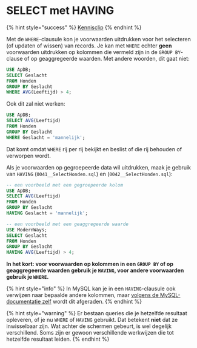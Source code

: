 # SELECT met HAVING

{% hint style="success" %}
[Kennisclip](https://youtu.be/HY33DT72jpo)
{% endhint %}

Met de `WHERE`-clausule kon je voorwaarden uitdrukken voor het selecteren \(of updaten of wissen\) van records. Je kan met `WHERE` echter **geen** voorwaarden uitdrukken op kolommen die vermeld zijn in de `GROUP BY`-clause of op geaggregeerde waarden. Met andere woorden, dit gaat niet:

```sql
USE ApDB;
SELECT Geslacht
FROM Honden
GROUP BY Geslacht
WHERE AVG(Leeftijd) > 4;
```

Ook dit zal niet werken:

```sql
USE ApDB;
SELECT AVG(Leeftijd)
FROM Honden
GROUP BY Geslacht
WHERE Geslacht = 'mannelijk';
```

Dat komt omdat `WHERE` rij per rij bekijkt en beslist of die rij behouden of verworpen wordt.

Als je voorwaarden op gegroepeerde data wil uitdrukken, maak je gebruik van `HAVING` \(`0041__SelectHonden.sql`\) en \(`0042__SelectHonden.sql`\):

```sql
-- een voorbeeld met een gegroepeerde kolom
USE ApDB;
SELECT AVG(Leeftijd)
FROM Honden
GROUP BY Geslacht
HAVING Geslacht = 'mannelijk';
```

```sql
-- een voorbeeld met een geaggregeerde waarde
USE ModernWays;
SELECT Geslacht
FROM Honden
GROUP BY Geslacht
HAVING AVG(Leeftijd) > 4;
```

**In het kort: voor voorwaarden op kolommen in een `GROUP BY` of op geaggregeerde waarden gebruik je `HAVING`, voor andere voorwaarden gebruik je `WHERE`.**

{% hint style="info" %}
In MySQL kan je in een `HAVING`-clausule ook verwijzen naar bepaalde andere kolommen, maar [volgens de MySQL-documentatie zelf](https://dev.mysql.com/doc/refman/8.0/en/select.html) wordt dit afgeraden.
{% endhint %}

{% hint style="warning" %}
Er bestaan queries die je hetzelfde resultaat opleveren, of je nu `WHERE` of `HAVING` gebruikt. Dat betekent **niet** dat ze inwisselbaar zijn. Wat achter de schermen gebeurt, is wel degelijk verschillend. Soms zijn er gewoon verschillende werkwijzen die tot hetzelfde resultaat leiden.
{% endhint %}

